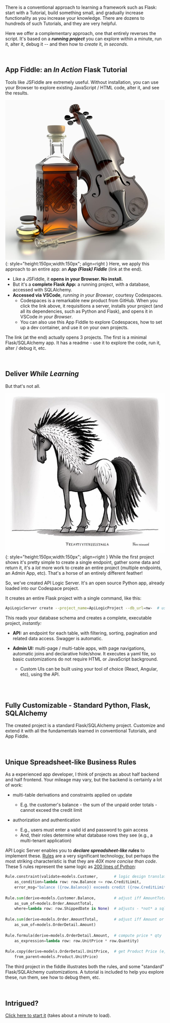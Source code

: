 There is a conventional approach to learning a framework such as Flask: start with a Tutorial, build something small, and gradually increase functionality as you increase your knowledge. There are dozens to hundreds of such Tutorials, and they are very helpful.

Here we offer a complementary approach, one that entirely reverses the script.  It's based on a ***running project*** you can explore within a minute, run it, alter it, debug it -- and then how to *create* it, *in seconds*.

&nbsp;

## App Fiddle: an *In Action* Flask Tutorial

Tools like JSFiddle are extremely useful.  Without installation, you can use your Browser to explore existing JavaScript / HTML code, alter it, and see the results.

![Flask Fiddle](images/vscode/app-fiddle/flask-fiddle.jpg){: style="height:150px;width:150px"; align=right }
Here, we apply this approach to an entire app: an ***App (Flask) Fiddle*** (link at the end).

* Like a JSFiddle, it **opens in your Browser.  No install.**
* But it's a **complete Flask App:** a running project, with a database, accessed with SQLAlchemy.
* **Accessed via VSCode**, *running in your Browser*, courtesy Codespaces.
    * Codespaces is a remarkable new product from GitHub.  When you click the link above, it requisitions a server, installs your project (and all its dependencies, such as Python and Flask), and opens it in VSCode *in your Browser*.
    * You can also use this App Fiddle to explore Codespaces, how to set up a dev container, and use it on your own projects.

The link (at the end) actually opens 3 projects.  The first is a minimal Flask/SQLAlchemy app.  It has a readme - use it to explore the code, run it, alter / debug it, etc.

&nbsp;

## Deliver *While Learning*

But that's not all.

![Flask Fiddle](images/vscode/app-fiddle/horse-feathers.jpg){: style="height:150px;width:150px"; align=right }
While the first project shows it's pretty simple to create a single endpoint, gather some data and return it, it's a *lot* more work to create an entire project (multiple endpoints, an Admin App, etc).  That's a horse of an entirely different feather!

So, we've created API Logic Server.  It's an open source Python app, already loaded into our Codespace project.

It creates an entire Flask project with a single command, like this:

```bash
ApiLogicServer create --project_name=ApiLogicProject --db_url=nw-  # use Northwind, no customizations
```

This reads your database schema and creates a complete, executable project, *instantly:*

* **API:** an endpoint for each table, with filtering, sorting, pagination and related data access.  Swagger is automatic.


* **Admin UI:** multi-page / multi-table apps, with page navigations, automatic joins and declarative hide/show.  It executes a yaml file, so basic customizations do not require HTML or JavaScript background.

    * Custom UIs can be built using your tool of choice (React, Angular, etc), using the API.<br><br>


&nbsp;

## Fully Customizable - Standard Python, Flask, SQLAlchemy

The created project is a standard Flask/SQLAlchemy project.  Customize and extend it with all the fundamentals learned in conventional Tutorials, and App Fiddle.

&nbsp;

## Unique Spreadsheet-like Business Rules

As a experienced app developer, I think of projects as about half backend and half frontend.  Your mileage may vary, but the backend is certainly a lot of work:

* multi-table derivations and constraints applied on update
    * E.g. the customer's balance - the sum of the unpaid order totals - cannot exceed 
the credit limit


* authorization and authentication
    * E.g., users must enter a valid id and password to gain access
    * And, their roles determine what database rows they see (e.g., a multi-tenant application)

API Logic Server enables you to ***declare spreadsheet-like rules*** to implement these.  [Rules](https://apilogicserver.github.io/Docs/Tech-Learning/Logic-Why) are a very significant technology, but perhaps the most striking characteristic is that they are *40X more concise than code*.  These 5 rules represent the same logic as [200 lines of Python](https://github.com/valhuber/LogicBank/wiki/by-code):

```python title="5 Rules ~- 200 lines of code. Declare in IDE using code completion, debug in debugger."
Rule.constraint(validate=models.Customer,       # logic design translates directly into rules
    as_condition=lambda row: row.Balance <= row.CreditLimit,
    error_msg="balance ({row.Balance}) exceeds credit ({row.CreditLimit})")

Rule.sum(derive=models.Customer.Balance,        # adjust iff AmountTotal or ShippedDate or CustomerID changes
    as_sum_of=models.Order.AmountTotal,
    where=lambda row: row.ShippedDate is None)  # adjusts - *not* a sql select sum...

Rule.sum(derive=models.Order.AmountTotal,       # adjust iff Amount or OrderID changes
    as_sum_of=models.OrderDetail.Amount)

Rule.formula(derive=models.OrderDetail.Amount,  # compute price * qty
    as_expression=lambda row: row.UnitPrice * row.Quantity)

Rule.copy(derive=models.OrderDetail.UnitPrice,  # get Product Price (e,g., on insert, or ProductId change)
    from_parent=models.Product.UnitPrice)
```

The third project in the fiddle illustrates both the rules, and some "standard" Flask/SQLAlchemy customizations.  A tutorial is included to help you explore these, run them, see how to debug them, etc.

&nbsp;

## Intrigued?

[Click here to start it](https://github.com/codespaces/new?hide_repo_select=true&ref=main&repo=594296622)  (takes about a minute to load).
